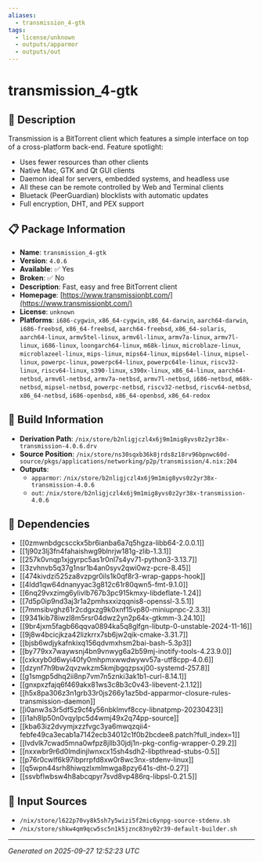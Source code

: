 ```yaml
---
aliases:
  - transmission_4-gtk
tags:
  - license/unknown
  - outputs/apparmor
  - outputs/out
---
```


# transmission_4-gtk

## 📝 Description

Transmission is a BitTorrent client which features a simple interface
on top of a cross-platform back-end.
Feature spotlight:
  * Uses fewer resources than other clients
  * Native Mac, GTK and Qt GUI clients
  * Daemon ideal for servers, embedded systems, and headless use
  * All these can be remote controlled by Web and Terminal clients
  * Bluetack (PeerGuardian) blocklists with automatic updates
  * Full encryption, DHT, and PEX support


## 📋 Package Information

- **Name**: `transmission_4-gtk`
- **Version**: `4.0.6`
- **Available**: ✅ Yes
- **Broken**: ✅ No
- **Description**: Fast, easy and free BitTorrent client
- **Homepage**: [https://www.transmissionbt.com/](https://www.transmissionbt.com/)
- **License**: `unknown`
- **Platforms**: `i686-cygwin`, `x86_64-cygwin`, `x86_64-darwin`, `aarch64-darwin`, `i686-freebsd`, `x86_64-freebsd`, `aarch64-freebsd`, `x86_64-solaris`, `aarch64-linux`, `armv5tel-linux`, `armv6l-linux`, `armv7a-linux`, `armv7l-linux`, `i686-linux`, `loongarch64-linux`, `m68k-linux`, `microblaze-linux`, `microblazeel-linux`, `mips-linux`, `mips64-linux`, `mips64el-linux`, `mipsel-linux`, `powerpc-linux`, `powerpc64-linux`, `powerpc64le-linux`, `riscv32-linux`, `riscv64-linux`, `s390-linux`, `s390x-linux`, `x86_64-linux`, `aarch64-netbsd`, `armv6l-netbsd`, `armv7a-netbsd`, `armv7l-netbsd`, `i686-netbsd`, `m68k-netbsd`, `mipsel-netbsd`, `powerpc-netbsd`, `riscv32-netbsd`, `riscv64-netbsd`, `x86_64-netbsd`, `i686-openbsd`, `x86_64-openbsd`, `x86_64-redox`

## 🔧 Build Information

- **Derivation Path**: `/nix/store/b2nligjczl4x6j9m1mig8yvs0z2yr38x-transmission-4.0.6.drv`
- **Source Position**: `/nix/store/ns30sqxb36k8jrds8z18rv96bpnwc60d-source/pkgs/applications/networking/p2p/transmission/4.nix:204`
- **Outputs**:
  - `apparmor`:  `/nix/store/b2nligjczl4x6j9m1mig8yvs0z2yr38x-transmission-4.0.6`
  - `out`:  `/nix/store/b2nligjczl4x6j9m1mig8yvs0z2yr38x-transmission-4.0.6`

## 🔗 Dependencies

- [[0zmwnbdgcscckx5br6ianba6a7q5hgza-libb64-2.0.0.1]]
- [[1j90z3lj3fn4fahaishwg9blnrjw181g-zlib-1.3.1]]
- [[257k0vnqp1xjgyrpc5as1r0nl7s4yv71-python3-3.13.7]]
- [[3zvhnvb5q37g1nsr1b4an0syv2qwi0wz-pcre-8.45]]
- [[474kivdzi525za8vzpgr0ils1k0qf8r3-wrap-gapps-hook]]
- [[4ldd1qw64dnanyyac3g812c61r80qwn5-fmt-9.1.0]]
- [[6nq29vxzimg6ylivlb767b3pc915kmxy-libdeflate-1.24]]
- [[7d5p0ip9nd3aj3r1a2pmhsxxizqqnis8-openssl-3.5.1]]
- [[7mmsibvghz61r2cdgxzg9k0xnf15vp80-miniupnpc-2.3.3]]
- [[9341kib78iwzl8m5rsr04dwz2yn2p64x-gtkmm-3.24.10]]
- [[9br4jxm5fagb66qqva0894ka5q8glfgn-libutp-0-unstable-2024-11-16]]
- [[9j8w4bcicjkza42lizkrrx7sb6jw2qik-cmake-3.31.7]]
- [[bjsb6wdjykafnkixq156qdvmxhsm2bai-bash-5.3p3]]
- [[by779xx7waywsnj4bn9vnwyg6a2b59mj-inotify-tools-4.23.9.0]]
- [[cxkxyb0d6wyi40fy0mhpmxwwdwywv57a-utf8cpp-4.0.6]]
- [[dzynf7h9bw2qvzwkzm5kmjbgqzpsxj00-systemd-257.8]]
- [[g1smgp5dhq2ii8np7vm7n5znki3ak1b1-curl-8.14.1]]
- [[gnxpxzfajq6f469akx81ws3c8b3c0v43-libevent-2.1.12]]
- [[h5x8pa306z3n1grb33r0js266y1az5bd-apparmor-closure-rules-transmission-daemon]]
- [[i0anw3s3r5df5z9cf4y56nbklmvf8ccy-libnatpmp-20230423]]
- [[i1ah8lp50n0vqylpc5d4wmj49x2q74pp-source]]
- [[kba63iz2dvymjxzzfvgc3ya6mwqzqii4-febfe49ca3ecab1a7142ecb34012c1f0b2bcdee8.patch?full_index=1]]
- [[lvdvlk7cwad5mna0wfpz8jllb30jdj1n-pkg-config-wrapper-0.29.2]]
- [[nxxwbr9r6d0lmdinjlwnxcx15sh4sdh2-libpthread-stubs-0.5]]
- [[p76r0cwlf6k97ibprrpfd8xw0r8wc3nx-stdenv-linux]]
- [[q5wpn44srh8hiwqzlxmlmwga8pzy641s-dht-0.27]]
- [[ssvbflwbsw4h8abcqpyr7svd8vp486rq-libpsl-0.21.5]]

## 📁 Input Sources

- `/nix/store/l622p70vy8k5sh7y5wizi5f2mic6ynpg-source-stdenv.sh`
- `/nix/store/shkw4qm9qcw5sc5n1k5jznc83ny02r39-default-builder.sh`

---
*Generated on 2025-09-27 12:52:23 UTC*
